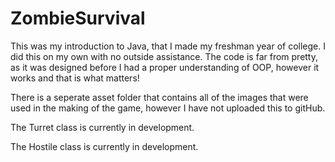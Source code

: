# ZombieSurvival
This was my introduction to Java, that I made my freshman year of college. I did this on my own with no outside assistance. The code is far from pretty, as it was designed before I had a proper understanding of OOP, however it works and that is what matters!

There is a seperate asset folder that contains all of the images that were used in the making of the game, however I have not uploaded this to gitHub. 

The Turret class is currently in development.

The Hostile class is currently in development.
